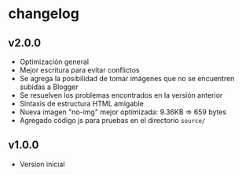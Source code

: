 # changelog

## v2.0.0

- Optimización general
- Mejor escritura para evitar conflictos
- Se agrega la posibilidad de tomar imágenes que no se encuentren subidas a Blogger
- Se resuelven los problemas encontrados en la versión anterior
- Sintaxis de estructura HTML amigable
- Nueva imagen "no-img" mejor optimizada: 9.36KB => 659 bytes
- Agregado código js para pruebas en el directorio `source/`

## v1.0.0

- Version inicial